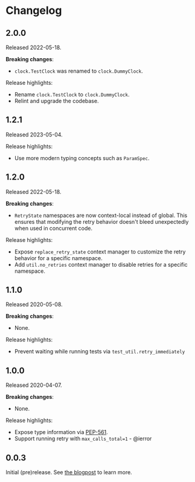 Changelog
=========

2.0.0
-----

Released 2022-05-18.

**Breaking changes**:

- `clock.TestClock` was renamed to `clock.DummyClock`.

Release highlights:

- Rename `clock.TestClock` to `clock.DummyClock`.
- Relint and upgrade the codebase.

1.2.1
-----

Released 2023-05-04.

Release highlights:

- Use more modern typing concepts such as `ParamSpec`.

1.2.0
-----

Released 2022-05-18.

**Breaking changes**:

- `RetryState` namespaces are now context-local instead of global. This ensures that modifying the
  retry behavior doesn't bleed unexpectedly when used in concurrent code.

Release highlights:

- Expose `replace_retry_state` context manager to customize the retry behavior for a specific namespace.
- Add `util.no_retries` context manager to disable retries for a specific namespace.

1.1.0
-----

Released 2020-05-08.

**Breaking changes**:

- None.

Release highlights:

- Prevent waiting while running tests via `test_util.retry_immediately`

1.0.0
-----

Released 2020-04-07.

**Breaking changes**:

- None.

Release highlights:

- Expose type information via [PEP-561](https://www.python.org/dev/peps/pep-0561/).
- Support running retry with `max_calls_total=1` - @ierror

0.0.3
-----

Initial (pre)release. See [the blogpost](https://tech.channable.com/posts/2020-02-05-opnieuw.html) to learn more.
